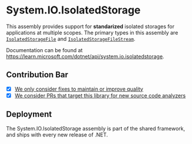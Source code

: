 # System.IO.IsolatedStorage
This assembly provides support for **standarized** isolated storages for applications at multiple scopes. The primary types in this assembly are [`IsolatedStorageFile`](https://learn.microsoft.com/dotnet/api/system.io.isolatedstorage.isolatedstoragefile) and [`IsolatedStorageFileStream`](https://learn.microsoft.com/dotnet/api/system.io.isolatedstorage.isolatedstoragefile).

Documentation can be found at https://learn.microsoft.com/dotnet/api/system.io.isolatedstorage.

## Contribution Bar
- [x] [We only consider fixes to maintain or improve quality](/src/libraries/README.md#primary-bar)
- [x] [We consider PRs that target this library for new source code analyzers](/src/libraries/README.md#secondary-bars)

## Deployment
The System.IO.IsolatedStorage assembly is part of the shared framework, and ships with every new release of .NET.
